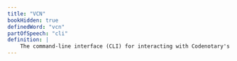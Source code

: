```yaml
---
title: "VCN"
bookHidden: true
definedWord: "vcn"
partOfSpeech: "cli"
definition: |
    The command-line interface (CLI) for interacting with Codenotary's Trustcenter service. It can be used to notarize and authenticate artifacts from any point in the software development lifecycle.
---
```

